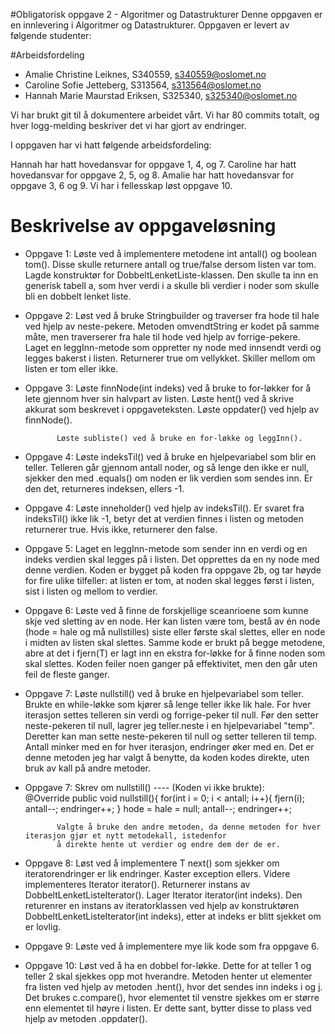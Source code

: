 #Obligatorisk oppgave 2 - Algoritmer og Datastrukturer
Denne oppgaven er en innlevering i Algoritmer og Datastrukturer. Oppgaven er levert av følgende studenter:

#Arbeidsfordeling
* Amalie Christine Leiknes, S340559, s340559@oslomet.no
* Caroline Sofie Jetteberg, S313564, s313564@oslomet.no
* Hannah Marie Maurstad Eriksen, S325340, s325340@oslomet.no

Vi har brukt git til å dokumentere arbeidet vårt.
Vi har 80 commits totalt, og hver logg-melding beskriver det vi har gjort av endringer.

I oppgaven har vi hatt følgende arbeidsfordeling:

Hannah har hatt hovedansvar for oppgave 1, 4, og 7.
Caroline har hatt hovedansvar for oppgave 2, 5, og 8.
Amalie har hatt hovedansvar for oppgave 3, 6 og 9.
Vi har i fellesskap løst oppgave 10.

# Beskrivelse av oppgaveløsning

* Oppgave 1: Løste ved å implementere metodene int antall() og boolean tom(). Disse skulle returnere antall
             og true/false dersom listen var tom. Lagde konstruktør for DobbeltLenketListe-klassen. 
             Den skulle ta inn en generisk tabell a, som hver verdi i a skulle bli verdier i noder som skulle bli en dobbelt lenket liste. 
             
* Oppgave 2: Løst ved å bruke Stringbuilder og traverser fra hode til hale ved hjelp av neste-pekere. Metoden 
             omvendtString er kodet på samme måte, men traverserer fra hale til hode ved hjelp av forrige-pekere.
             Laget en leggInn-metode som oppretter ny node med innsendt verdi og legges bakerst i listen. Returnerer
             true om vellykket. Skiller mellom om listen er tom eller ikke.
             
* Oppgave 3: Løste finnNode(int indeks) ved å bruke to for-løkker for å lete gjennom hver sin halvpart av listen.
             Løste hent() ved å skrive akkurat som beskrevet i oppgaveteksten.
             Løste oppdater() ved hjelp av finnNode().
             
             Løste subliste() ved å bruke en for-løkke og leggInn().
* Oppgave 4: Løste indeksTil() ved å bruke en hjelpevariabel som blir en teller. Telleren går gjennom
             antall noder, og så lenge den ikke er null, sjekker den med .equals() om noden er lik verdien som sendes inn.
             Er den det, returneres indeksen, ellers -1. 
             
* Oppgave 4: Løste inneholder() ved hjelp av indeksTil(). Er svaret fra indeksTil() ikke lik -1, betyr det at verdien finnes i listen
             og metoden returnerer true. Hvis ikke, returnerer den false. 
             
* Oppgave 5: Laget en leggInn-metode som sender inn en verdi og en indeks verdien skal legges på i listen. Det opprettes 
             da en ny node med denne verdien. Koden er bygget på koden fra oppgave 2b, og tar høyde for fire ulike 
             tilfeller: at listen er tom, at noden skal legges først i listen, sist i listen og mellom to verdier.
             
* Oppgave 6: Løste ved å finne de forskjellige sceanrioene som kunne skje ved sletting av en node.
             Her kan listen være tom, bestå av én node (hode = hale og må nullstilles) siste eller første skal slettes,
             eller en node i midten av listen skal slettes. Samme kode er brukt på begge metodene, abre at det i fjern(T)
             er lagt inn en ekstra for-løkke for å finne noden som skal slettes.
             Koden feiler noen ganger på effektivitet, men den går uten feil de fleste ganger.
             
* Oppgave 7: Løste nullstill() ved å bruke en hjelpevariabel som teller. Brukte en while-løkke som kjører så lenge teller ikke lik hale. 
             For hver iterasjon settes telleren sin verdi og forrige-peker til null. Før den setter neste-pekeren til null, 
             lagrer jeg teller.neste i en hjelpevariabel "temp". Deretter kan man sette neste-pekeren til null og setter telleren til temp. 
             Antall minker med en for hver iterasjon, endringer øker med en. Det er denne metoden jeg har valgt å benytte, da koden
             kodes direkte, uten bruk av kall på andre metoder. 
             
* Oppgave 7: Skrev om nullstill() ---- (Koden vi ikke brukte):   
                @Override
                    public void nullstill(){
                        for(int i = 0; i < antall; i++){
                            fjern(i);
                            antall--;
                            endringer++;
                        }
                        hode = hale = null;
                        antall--;
                        endringer++;
                
             Valgte å bruke den andre metoden, da denne metoden for hver iterasjon gjør et nytt metodekall, istedenfor 
             å direkte hente ut verdier og endre dem der de er. 
                
* Oppgave 8: Løst ved å implementere T next() som sjekker om iteratorendringer er lik endringer. Kaster exception ellers.
             Videre implementeres Iterator<T> iterator(). Returnerer instans av DobbeltLenketListeIterator(). 
             Lager Iterator<T> iterator(int indeks). Den returenrer en instans av iteratorklassen ved hjelp av 
             konstruktøren DobbeltLenketListeIterator(int indeks),
             etter at indeks er blitt sjekket om er lovlig. 

* Oppgave 9: Løste ved å implementere mye lik kode som fra oppgave 6.

* Oppgave 10: Løst ved å ha en dobbel for-løkke. Dette for at teller 1 og teller 2 skal sjekkes opp mot hverandre. 
              Metoden henter ut elementer fra listen ved hjelp av metoden .hent(), hvor det sendes inn indeks i og j. 
              Det brukes c.compare(), hvor elementet til venstre sjekkes om er større enn elementet til høyre i listen. 
              Er dette sant, bytter disse to plass ved hjelp av metoden .oppdater(). 
              
